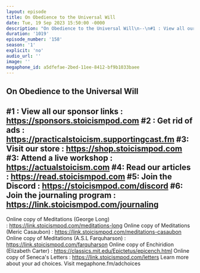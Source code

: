 ```yaml
---
layout: episode
title: On Obedience to the Universal Will
date: Tue, 19 Sep 2023 15:50:00 -0000
description: "On Obedience to the Universal Will\n--\n#1 : View all our sponsor links : https://sponsors.stoicismpod.com\n#2 : Get rid of ads : https://practicalstoicism.supportingcast.fm\n#3: Visit our store : https://shop.stoicismpod.com\n#3: Attend a live workshop : https://actualstoicism.com\n#4: Read our articles : https://read.stoicismpod.com\n#5: Join the Discord : https://stoicismpod.com/discord\n#6: Join the journaling program : https://link.stoicismpod.com/journaling\n--\nOnline copy of Meditations (George Long) :\_https://link.stoicismpod.com/meditations-long\nOnline copy of Meditations (Meric Casaubon) :\_https://link.stoicismpod.com/meditations-casaubon\nOnline copy of Meditations (A.S.L Farquharson) : https://link.stoicismpod.com/farquharson\nOnline copy of Enchiridion (Elizabeth Carter) : https://classics.mit.edu/Epictetus/epicench.html\nOnline copy of Seneca's Letters :\_https://link.stoicismpod.com/letters\nLearn more about your ad choices. Visit megaphone.fm/adchoices"
duration: '1019'
episode_number: '158'
season: '1'
explicit: 'no'
audio_url: ''
image: ''
megaphone_id: a5dfefae-2bed-11ee-8412-bf9b1033baee
---
```


On Obedience to the Universal Will
--
#1 : View all our sponsor links : https://sponsors.stoicismpod.com
#2 : Get rid of ads : https://practicalstoicism.supportingcast.fm
#3: Visit our store : https://shop.stoicismpod.com
#3: Attend a live workshop : https://actualstoicism.com
#4: Read our articles : https://read.stoicismpod.com
#5: Join the Discord : https://stoicismpod.com/discord
#6: Join the journaling program : https://link.stoicismpod.com/journaling
--
Online copy of Meditations (George Long) : https://link.stoicismpod.com/meditations-long
Online copy of Meditations (Meric Casaubon) : https://link.stoicismpod.com/meditations-casaubon
Online copy of Meditations (A.S.L Farquharson) : https://link.stoicismpod.com/farquharson
Online copy of Enchiridion (Elizabeth Carter) : https://classics.mit.edu/Epictetus/epicench.html
Online copy of Seneca's Letters : https://link.stoicismpod.com/letters
Learn more about your ad choices. Visit megaphone.fm/adchoices